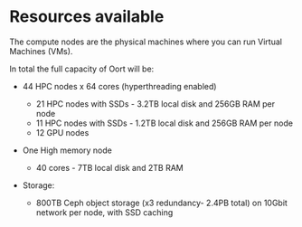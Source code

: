 # Resources available

The compute nodes are the physical machines where you can run Virtual Machines (VMs). 

In total the full capacity of Oort will be:

* 44 HPC nodes x 64 cores (hyperthreading enabled)
  * 21 HPC nodes with SSDs - 3.2TB local disk and 256GB RAM per node
  * 11 HPC nodes with SSDs - 1.2TB local disk and 256GB RAM per node
  * 12 GPU nodes 

* One High memory node 
  * 40 cores - 7TB local disk and 2TB RAM  

* Storage:
  * 800TB Ceph object storage (x3 redundancy- 2.4PB total) on 10Gbit network per node, with SSD caching
